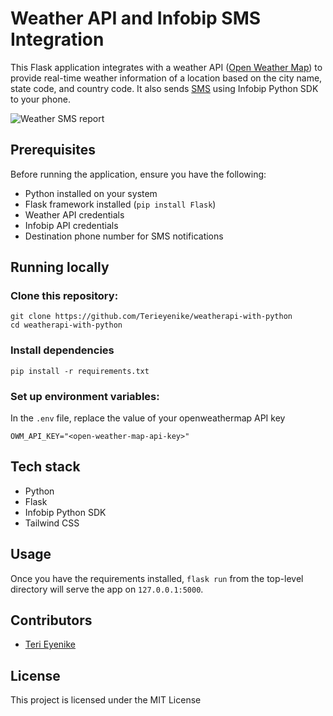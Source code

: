 # Weather API and Infobip SMS Integration

This Flask application integrates with a weather API ([Open Weather Map](https://openweathermap.org/)) to provide real-time weather information of a location based on the city name, state code, and country code. It also sends [SMS](https://www.infobip.com/docs/api/channels/sms) using Infobip Python SDK to your phone.

![Weather SMS report](https://github.com/Terieyenike/weatherapi-with-python/assets/25850598/f6247b7e-7bd8-4204-ab10-ec8d05952932)

## Prerequisites

Before running the application, ensure you have the following:

- Python installed on your system
- Flask framework installed (`pip install Flask`)
- Weather API credentials
- Infobip API credentials
- Destination phone number for SMS notifications

## Running locally

### Clone this repository:

```
git clone https://github.com/Terieyenike/weatherapi-with-python
cd weatherapi-with-python
```

### Install dependencies

```
pip install -r requirements.txt
```

### Set up environment variables:

In the `.env` file, replace the value of your openweathermap API key

```
OWM_API_KEY="<open-weather-map-api-key>"
```

## Tech stack

- Python
- Flask
- Infobip Python SDK
- Tailwind CSS

## Usage

Once you have the requirements installed, `flask run` from the top-level directory will serve the app on `127.0.0.1:5000`.

## Contributors

- [Teri Eyenike](https://x.com/terieyenike)

## License

This project is licensed under the MIT License
